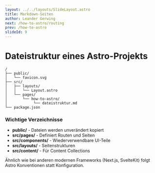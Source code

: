 ```yaml
---
layout: ../../layouts/SlideLayout.astro
title: Markdown-Seiten
author: Leander Gerwing
next: /how-to-astro/routing
prev: /how-to-astro
slideId: 9
---
```


# Dateistruktur eines Astro-Projekts

```text data-step="1"
/
├── public/
│   └── favicon.svg
├── src/
│   ├── layouts/
│   │   └── Layout.astro
│   └── pages/
│       └── how-to-astro/
│            └── dateistruktur.md
└── package.json
```

### Wichtige Verzeichnisse

- **public/** - Dateien werden unverändert kopiert
- **src/pages/** - Definiert Routen und Seiten
- **src/components/** - Wiederverwendbare UI-Teile
- **src/layouts/** - Seitenstrukturen
- **src/content/** - Für Content Collections

Ähnlich wie bei anderen modernen Frameworks (Next.js, SvelteKit) folgt Astro Konventionen statt Konfiguration.
